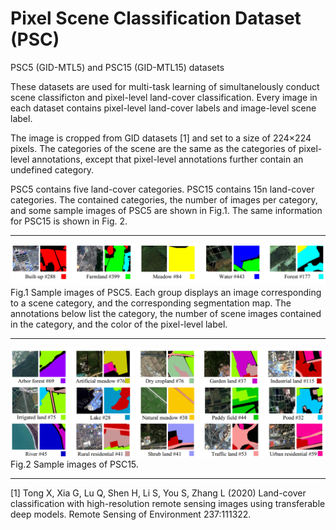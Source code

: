 # Pixel Scene Classification Dataset (PSC)
PSC5 (GID-MTL5) and PSC15 (GID-MTL15) datasets 

These datasets are used for multi-task learning of simultanelously conduct scene classificton and pixel-level land-cover classification. Every image in each dataset contains pixel-level land-cover labels and image-level scene label. 


The image is cropped from GID datasets [1] and set to a size of 224×224 pixels. The categories of the scene are the same as the categories of pixel-level annotations, except that pixel-level annotations further contain an undefined category. 


PSC5 contains five land-cover categories. PSC15 contains 15n land-cover categories. The contained categories, the number of images per category, and some sample images of PSC5 are shown in Fig.1. The same information for PSC15 is shown in Fig. 2.

 *****
 
 ![fig1]( https://github.com/cheer00/GID-MTL/blob/master/fig1.png)
 Fig.1 Sample images of PSC5. Each group displays an image corresponding to a scene category, and the corresponding segmentation map. The annotations below list the category, the number of scene images contained in the category, and the color of the pixel-level label.
 
 
***** 
 
![fig2]( https://github.com/cheer00/GID-MTL/blob/master/fig2.png)
 Fig.2 Sample images of PSC15. 
 
 
 
*****


[1]	Tong X, Xia G, Lu Q, Shen H, Li S, You S, Zhang L (2020) Land-cover classification with high-resolution remote sensing images using transferable deep models. Remote Sensing of Environment 237:111322.
